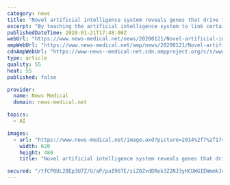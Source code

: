 ```yaml
---
category: news
title: "Novel artificial intelligence system reveals genes that drive tumor growth"
excerpt: "By teaching the artificial intelligence system to link certain DNA mutations to altered functionality, a team led by Robert Hoehndorf from KAUST's Computational Bioscience Research Center showed that they could identify genes with a known causative role in cancer and pick out dozens of putative new ones for 20 different tumor types. The ..."
publishedDateTime: 2020-01-21T17:48:00Z
webUrl: "https://www.news-medical.net/news/20200121/Novel-artificial-intelligence-system-reveals-genes-that-drive-tumor-growth.aspx"
ampWebUrl: "https://www.news-medical.net/amp/news/20200121/Novel-artificial-intelligence-system-reveals-genes-that-drive-tumor-growth.aspx"
cdnAmpWebUrl: "https://www-news--medical-net.cdn.ampproject.org/c/s/www.news-medical.net/amp/news/20200121/Novel-artificial-intelligence-system-reveals-genes-that-drive-tumor-growth.aspx"
type: article
quality: 55
heat: 55
published: false

provider:
  name: News Medical
  domain: news-medical.net

topics:
  - AI

images:
  - url: "https://www.news-medical.net/image.axd?picture=2014%2f7%2f174318220-620x480.jpg"
    width: 620
    height: 480
    title: "Novel artificial intelligence system reveals genes that drive tumor growth"

secured: "/tfCP0UL28Ep3U7Z/U/aP/paI96TE/ziZ0ZvdDRek3Z2NJ3yHCUWGIEWmmkJuPr9jUES3NJSRhTL37yL9moxGXNlvJn/6VqzXBCkq8Ew0ZngvPnNolDpWu38UQpTIyr5CcQJVg9GIImMteAtjZLR2B1/anFQcSJgwk6VY3D68iRttEUquDALQrfHuy0pk8Qkkz17Oj58IvyStG5CPudjLMqPFCAYYiC83RzBWJa/2tRHdq4KDJ5dCGxymq3Es1YDFChHqXTWwees8Z2bmzmfx5fTuKvvNldN0scvV7Z2KjnB2FVuYGmPYmZCrw1Feo5cQCid6zBIIZdyiToakppqoa9/mBnptfOlYMM5rC6d6F/r7Q1GlMVJ8/379eucTEuc4LZOL5S7s0Smghbukb1LZXrEI4bq9H+uXik6Xw6cVgvxfxzKJ8Qdy6apM4pyxncN3o42ow85kazUWGTAt48DMg==;h4XDNY+/J9fzGJeTvkWMmw=="
---
```



